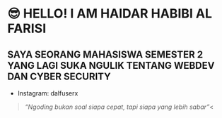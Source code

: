# 😎 HELLO! I AM HAIDAR HABIBI AL FARISI

## SAYA SEORANG MAHASISWA SEMESTER 2 YANG LAGI SUKA NGULIK TENTANG WEBDEV DAN CYBER SECURITY

- Instagram: dalfuserx

> _“Ngoding bukan soal siapa cepat, tapi siapa yang lebih sabar”_<

